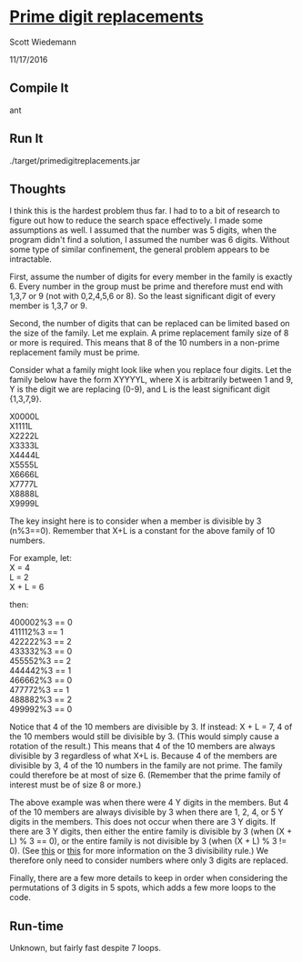 # [Prime digit replacements](http://projecteuler.net/problem=51)
Scott Wiedemann

11/17/2016

## Compile It
ant


## Run It
./target/primedigitreplacements.jar

## Thoughts
I think this is the hardest problem thus far.  I had to to a bit of research to figure out how to reduce the search space effectively.  I made some assumptions as well.  I assumed that the number was 5 digits, when the program didn't find a solution, I assumed the number was 6 digits.  Without some type of similar confinement, the general problem appears to be intractable.

First, assume the number of digits for every member in the family is exactly 6.  Every number in the group must be prime and therefore must end with 1,3,7 or 9 (not with 0,2,4,5,6 or 8).  So the least significant digit of every member is 1,3,7 or 9.

Second, the number of digits that can be replaced can be limited based on the size of the family.  Let me explain.  A prime replacement family size of 8 or more is required.  This means that 8 of the 10 numbers in a non-prime replacement family must be prime.

Consider what a family might look like when you replace four digits.  Let the family below have the form XYYYYL, where X is arbitrarily between 1 and 9, Y is the digit we are replacing (0-9), and L is the least significant digit {1,3,7,9}.

X0000L  
X1111L  
X2222L  
X3333L  
X4444L  
X5555L  
X6666L  
X7777L  
X8888L  
X9999L  

The key insight here is to consider when a member is divisible by 3 (n%3==0).  Remember that X+L is a constant for the above family of 10 numbers.

For example, let:  
X = 4  
L = 2  
X + L = 6  

then:  

400002%3 == 0  
411112%3 == 1  
422222%3 == 2  
433332%3 == 0  
455552%3 == 2  
444442%3 == 1  
466662%3 == 0  
477772%3 == 1  
488882%3 == 2  
499992%3 == 0  

Notice that 4 of the 10 members are divisible by 3.  If instead: X + L = 7, 4 of the 10 members would still be divisible by 3. (This would simply cause a rotation of the result.)  This means that 4 of the 10 members are always divisible by 3 regardless of what X+L is.  Because 4 of the members are divisible by 3, 4 of the 10 numbers in the family are not prime.  The family could therefore be at most of size 6.  (Remember that the prime family of interest must be of size 8 or more.)

The above example was when there were 4 Y digits in the members. But 4 of the 10 members are always divisible by 3 when there are 1, 2, 4, or 5 Y digits in the members.  This does not occur when there are 3 Y digits.  If there are 3 Y digits, then either the entire family is divisible by 3 (when (X + L) % 3 == 0), or the entire family is not divisible by 3 (when (X + L) % 3 != 0).  (See [this](https://en.wikipedia.org/wiki/Divisibility_rule#Divisibility_by_3_or_9) or [this](http://math.stackexchange.com/questions/341202/how-to-prove-the-divisibility-rule-for-3/341213#341213) for more information on the 3 divisibility rule.)  We therefore only need to consider numbers where only 3 digits are replaced.

Finally, there are a few more details to keep in order when considering the permutations of 3 digits in 5 spots, which adds a few more loops to the code.

## Run-time
Unknown, but fairly fast despite 7 loops.
